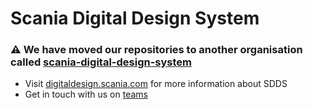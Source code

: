 # Scania Digital Design System

### :warning: We have moved our repositories to another organisation called [scania-digital-design-system](https://github.com/scania-digital-design-system/)

- Visit [digitaldesign.scania.com](https://digitaldesign.scania.com/) for more information about SDDS
- Get in touch with us on [teams](https://teams.microsoft.com/l/team/19%3a1257007a64d44c64954acca27a9d4b46%40thread.skype/conversations?groupId=79f9bfeb-73e2-424d-9477-b236191ece5e&tenantId=3bc062e4-ac9d-4c17-b4dd-3aad637ff1ac)